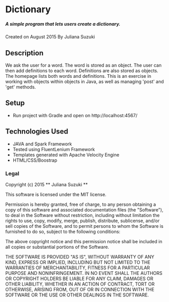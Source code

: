 # Dictionary

##### A simple program that lets users create a dictionary.
Created on August 2015
By Juliana Suzuki

## Description

We ask the user for a word. The word is stored as an object. The user can then add definitions to each word.
Definitions are also stored as objects. The homepage lists both words and definitions.
This is an exercise in working with objects within objects in Java, as well as managing 'post' and 'get' methods.

## Setup

* Run project with Gradle and open on http://localhost:4567/


## Technologies Used

* JAVA and Spark Framework
* Tested using FluentLenium Framework
* Templates generated with Apache Velocity Engine
* HTML/CSS/Boostrap

### Legal

Copyright (c) 2015 ** Juliana Suzuki **

This software is licensed under the MIT license.

Permission is hereby granted, free of charge, to any person obtaining a copy
of this software and associated documentation files (the "Software"), to deal
in the Software without restriction, including without limitation the rights
to use, copy, modify, merge, publish, distribute, sublicense, and/or sell
copies of the Software, and to permit persons to whom the Software is
furnished to do so, subject to the following conditions:

The above copyright notice and this permission notice shall be included in
all copies or substantial portions of the Software.

THE SOFTWARE IS PROVIDED "AS IS", WITHOUT WARRANTY OF ANY KIND, EXPRESS OR
IMPLIED, INCLUDING BUT NOT LIMITED TO THE WARRANTIES OF MERCHANTABILITY,
FITNESS FOR A PARTICULAR PURPOSE AND NONINFRINGEMENT. IN NO EVENT SHALL THE
AUTHORS OR COPYRIGHT HOLDERS BE LIABLE FOR ANY CLAIM, DAMAGES OR OTHER
LIABILITY, WHETHER IN AN ACTION OF CONTRACT, TORT OR OTHERWISE, ARISING FROM,
OUT OF OR IN CONNECTION WITH THE SOFTWARE OR THE USE OR OTHER DEALINGS IN
THE SOFTWARE.
